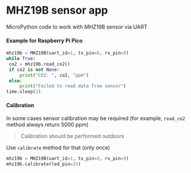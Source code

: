 # MHZ19B sensor app
MicroPython code to work with MHZ19B sensor via UART

#### Example for Raspberry Pi Pico
```python
mhz19b = MHZ19B(uart_id=1, tx_pin=8, rx_pin=9)
while True:
 co2 = mhz19b.read_co2()
 if co2 is not None:
     print("CO2: ", co2, "ppm")
 else:
     print("Failed to read data from sensor")
time.sleep(2)
```

#### Calibration
In some cases sensor calibration may be required (for example, `read_co2` method always return 5000 ppm)
> Calibration should be performed outdoors

Use `calibrate` method for that (only once)
```python
mhz19b = MHZ19B(uart_id=1, tx_pin=8, rx_pin=9)
mhz19b.calibrate(led_pin=25)
```